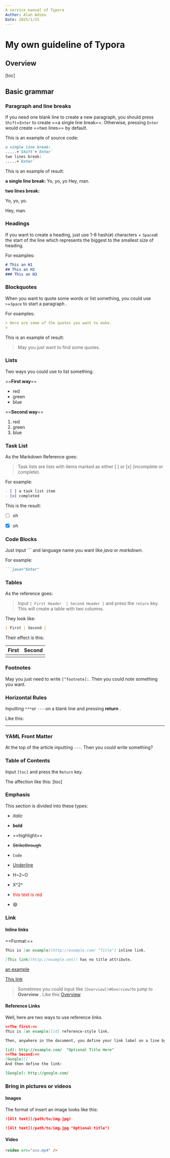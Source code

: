 ```yaml
---
A service manual of Typora
Author: Alan Adieu
Date: 2025/1/15
---
```


# My own guideline of Typora

## Overview

[toc]

## Basic grammar

### Paragraph and line breaks

If you need one blank line to create a new paragraph, you should press `Shift`+`Enter` to create ==a single line break==. Otherwise, pressing `Enter` would create ==two lines== by default.

This is an example of source code:

```markdown
a single line break:
.....+`Shift`+`Enter`
two lines break:
.....+`Enter`
```

This is an example of result:

**a single line break:**
Yo, yo, yo
Hey, man.

**two lines break:**

Yo, yo, yo.

Hey, man.

### Headings

If you want to create a heading, just use 1-6 hash(`#`) characters + `Space`at the start of the line which represents the biggest to the smallest size of heading.

For examples:

```markdown
# This an H1
## This an H2
### This an H3
```

### Blockquotes

When you want to quote some words or list something, you could use `>`+`Space` to start a paragraph .

For examples:

```markdown
> Here are some of the quotes you want to make.
> 
```

This is an example of result:

> May you just want to find some quotes.

### Lists

Two ways you could use to list something. 

==**First way**==

* red
* green
* blue

[^footnote ]: Use  `*` +  `Space`

==**Second way**==

1. red
2. green
3. blue

[^footnote]: Use `1` +  `.`

### Task List

As the Markdown Reference goes:

> Task lists are lists with items marked as either [ ] or [x] (incomplete or complete).

For example:

```markdown
- [ ] a task list item
- [x] completed 
```

This is the result:

- [ ] oh

- [x] oh

### Code Blocks

Just input *```* and language name you want like *java* or *markdown*.

For example:

```markdown
```java+"Enter"
```

### Tables

As the reference goes:

> Input `| First Header  | Second Header |` and press the `return` key. This will create a table with two columns.

They look like:

```markdown
| First | Second |

```

Their effect is this:

| First | Second |
| ----- | ------ |
|       |        |

[^footnote]: Use the ==Setting== to set the size or specification of this table.

### Footnotes

May you just need to write `[^footnote]:`. Then you could note something you want.

### Horizontal Rules 

Inputting `***`or `---` on a blank line and pressing **return** .

Like this:

***

### YAML Front Matter

At the top of the article inputting `---`. Then you could write something?

### Table of Contents

Input `[toc]` and press the `Return` key. 

The affection like this:
[toc]

### Emphasis

This section is divided into these types:

* _italic_ 

[^way]: use `*` or `_` at the start and end of the word(s) you want

* **bold**

[^way]: use `**` or `__`

* ==highlight==

[^way]: use `==`

* ~~Strikethrough~~

[^way]: use `~~`

* `Code`

[^way]: use **`**

* <u>Underline</u>

[^way]: `<u>Underline</u>`

* H~2~O

[^way]: `H~2~O`

* X^2^

[^way]: `X^2^`

* <span style="color:red">this text is red</span>

[^way]:`<span style="color:red">this text is red</span>`

* :smile:

[^way]:input `:smile:`or you could press `win` + `.`.

### Link

#### Inline links

==Format:==

```markdown
This is [an example](http://example.com/ "Title") inline link.

[This link](http://example.net/) has no title attribute.
```

[an example](http://example.com/ "Title")

[This link](http://example.net/)

[^note]:**Internal Links**

> Sometimes you could input like `[Overview](#Overview)`to jump to **Overview** .
> Like this [Overview](#Overview)

#### Reference Links

Well, here are two ways to use reference links.

```markdown
==The first:==
This is [an example][id] reference-style link.

Then, anywhere in the document, you define your link label on a line by itself like this:

[id]: http://example.com/  "Optional Title Here"
==The Second:==
[Google][]
And then define the link:

[Google]: http://google.com/
```

### Bring in pictures or videos

#### Images

The format of insert an image looks like this:

```markdown
![Alt text](/path/to/img.jpg)

![Alt text](/path/to/img.jpg "Optional title")
```

#### Video

```markdown
<video src="xxx.mp4" />
```

